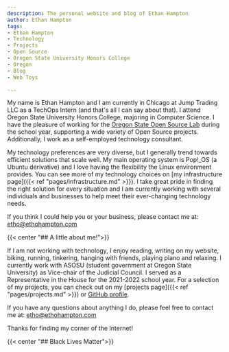 ```yaml
---
description: The personal website and blog of Ethan Hampton
author: Ethan Hampton
tags:
- Ethan Hampton
- Technology
- Projects
- Open Source
- Oregon State University Honors College
- Oregon
- Blog
- Web Toys

---
```

<!--{{< image src="headshot.jpg" title="Ethan Hampton" style="width:10em;" center="true" width="160">}}-->

My name is Ethan Hampton and I am currently in Chicago at Jump Trading LLC as a TechOps Intern (and that's all I can say about that). I attend Oregon State University Honors College, majoring in Computer Science. I have the pleasure of working for the [Oregon State Open Source Lab](https://osuosl.org) during the school year, supporting a wide variety of Open Source projects. Additionally, I work as a self-employed technology consultant.

My technology preferences are very diverse, but I generally trend towards efficient solutions that scale well. My main operating system is Pop!_OS (a Ubuntu derivative) and I love having the flexibility the Linux environment provides. You can see more of my technology choices on [my infrastructure page]({{< ref "pages/infrastructure.md" >}}). I take great pride in finding the right solution for every situation and I am currently working with several individuals and businesses to help meet their ever-changing technology needs.

If you think I could help you or your business, please contact me at: etho@ethohampton.com

{{< center "## A little about me!">}}

If I am not working with technology, I enjoy reading, writing on my website, biking, running, tinkering, hanging with friends, playing piano and relaxing. I currently work with ASOSU (student government at Oregon State University) as Vice-chair of the Judicial Council. I served as a Representative in the House for the 2021-2022 school year. For a selection of my projects, you can check out on my [projects page]({{< ref "pages/projects.md" >}}) or [GitHub profile](https://github.com/EMH333).

If you have any questions about anything I do, please feel free to contact me at: etho@ethohampton.com

Thanks for finding my corner of the Internet!

{{< center "## Black Lives Matter">}}
